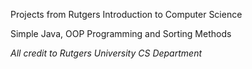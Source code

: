 Projects from Rutgers Introduction to Computer Science

Simple Java, OOP Programming and Sorting Methods


*All credit to Rutgers University CS Department*
